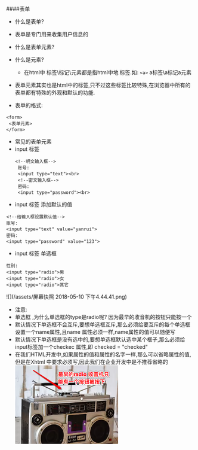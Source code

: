 
####表单
- 什么是表单?
 - 表单是专门用来收集用户信息的
 
- 什么是表单元素?
 - 什么是元素?
   - 在html中 标签\标记\元素都是指html中地 标签.如: `<a>` a标签\a标记a元素
 - 表单元素其实也是html中的标签,只不过这些标签比较特殊,在浏览器中所有的表单都有特殊的外观和默认的功能. 

- 表单的格式:
```
<form>
 <表单元素>
</form>
```
- 常见的表单元素
 - input 标签
   ```
   <!--明文输入框-->
    账号:
    <input type="text"><br>
    <!--密文输入框-->
    密码:
    <input type="password"><br>

   ```
  - input 标签 添加默认的值
   
   ```
  <!--给输入框设置默认值--> 
  账号:
   <input type="text" value="yanrui"> 
  密码:
   <input type="password" value="123">
  ```
  - input 标签 单选框
  ```
  性别:
  <input type="radio">男 
  <input type="radio">女
  <input type="radio">其它
  ```
  ![](/assets/屏幕快照 2018-05-10 下午4.44.41.png)
 
  - 注意: 
   - 单选框 ,为什么单选框的type是radio呢? 因为最早的收音机的按钮只能按一个
   - 默认情况下单选框不会互斥,要想单选框互斥,那么必须给要互斥的每个单选框设置一个name属性,且name 属性必须一样,name属性的值可以随便写
   - 默认情况下单选框是没有选中的,要想单选框默认选中某个框子,那么必须给input标签加一个checkec 属性,即 checked = "checked"
   - 在我们HTML开发中,如果属性的值和属性的名字一样,那么可以省略属性的值,但是在Xhtml 中要求必须写,因此我们在企业开发中是不推荐省略的
![](/assets/Snip20180510_1.png)



 